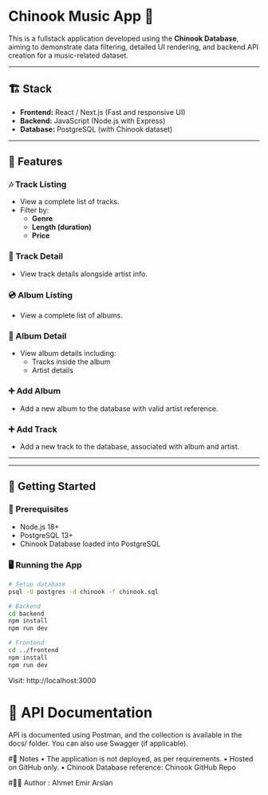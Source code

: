 # Chinook Music App 🎵

This is a fullstack application developed using the **Chinook Database**, aiming to demonstrate data filtering, detailed UI rendering, and backend API creation for a music-related dataset.

---

## 🏗️ Stack

- **Frontend:** React / Next.js (Fast and responsive UI)
- **Backend:** JavaScript (Node.js with Express)
- **Database:** PostgreSQL (with Chinook dataset)

---

## 🎯 Features

### 🎶 Track Listing
- View a complete list of tracks.
- Filter by:
  - **Genre**
  - **Length (duration)**
  - **Price**

### 📄 Track Detail
- View track details alongside artist info.

### 💿 Album Listing
- View a complete list of albums.

### 📄 Album Detail
- View album details including:
  - Tracks inside the album
  - Artist details

### ➕ Add Album
- Add a new album to the database with valid artist reference.

### ➕ Add Track
- Add a new track to the database, associated with album and artist.

---

---

## 🚀 Getting Started

### 🔧 Prerequisites
- Node.js 18+
- PostgreSQL 13+
- Chinook Database loaded into PostgreSQL

### 🖥️ Running the App

```bash
# Setup database
psql -U postgres -d chinook -f chinook.sql

# Backend
cd backend
npm install
npm run dev

# Frontend
cd ../frontend
npm install
npm run dev
```
Visit: http://localhost:3000

# 📑 API Documentation

API is documented using Postman, and the collection is available in the docs/ folder. You can also use Swagger (if applicable).

#📌 Notes
	•	The application is not deployed, as per requirements.
	•	Hosted on GitHub only.
	•	Chinook Database reference: Chinook GitHub Repo

 #👨‍🎓 Author : Ahmet Emir Arslan
